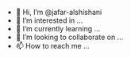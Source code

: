 - 👋 Hi, I’m @jafar-alshishani
- 👀 I’m interested in ...
- 🌱 I’m currently learning ...
- 💞️ I’m looking to collaborate on ...
- 📫 How to reach me ...

<!---
jafar-alshishani/jafar-alshishani is a ✨ special ✨ repository because its `README.md` (this file) appears on your GitHub profile.
You can click the Preview link to take a look at your changes.
--->
